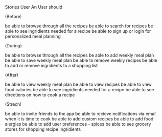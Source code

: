 Stories
User
An User should

(Before)

be able to browse through all the recipes
be able to search for recipes
be able to see ingridients needed for a recipe
be able to sign up or login for personalized meal planning

(During)

be able to browse through all the recipes
be able to add weekly meal plan
be able to save weekly meal plan
be able to remove weekly recipes
be able to add or remove ingridients to a shopping list

(After)

be able to view weekly meal plan
be able to view recipes
be able to view food calories
be able to see ingridients needed for a recipe
be able to see directions on how to cook a recipe

(Strech)

be able to invite friends to the app
be able to recieve notifications via email when it is time to cook
be able to add custom recipes
be able to add food alergies
be able to add user preferences - spices
be able to see grocery stores for shopping recipe ingridients
